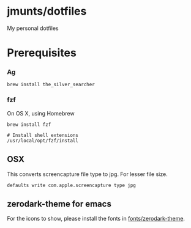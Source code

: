 # jmunts/dotfiles
  My personal dotfiles


# Prerequisites
### Ag
```
brew install the_silver_searcher
```

### fzf
On OS X, using Homebrew
```
brew install fzf

# Install shell extensions
/usr/local/opt/fzf/install
```

## OSX
This converts screencapture file type to jpg. For lesser file size.
```
defaults write com.apple.screencapture type jpg
```

## zerodark-theme for emacs
For the icons to show, please install the fonts in [fonts/zerodark-theme](https://github.com/jmunts/dotfiles/tree/master/fonts/zerodark-theme).
